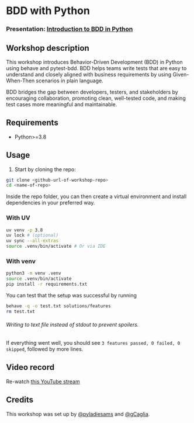 
# BDD with Python 
### Presentation: [Introduction to BDD in Python](https://docs.google.com/presentation/d/1t8gkZ9HH19cT_fM4AAfu3gPutuJZXZ2U1twyL3JOwhc)

## Workshop description
This workshop introduces Behavior-Driven Development (BDD) in Python using behave and pytest-bdd. BDD helps teams write tests that are easy to understand and closely aligned with business requirements by using Given-When-Then scenarios in plain language.

BDD bridges the gap between developers, testers, and stakeholders by encouraging collaboration, promoting clean, well-tested code, and making test cases more meaningful and maintainable.

## Requirements
* Python>=3.8
 
## Usage
1. Start by cloning the repo:
```bash
git clone <github-url-of-workshop-repo>
cd <name-of-repo>
```

Inside the repo folder, you can then create a virtual environment and install dependencies in your preferred way.

### With UV
```bash
uv venv -p 3.8
uv lock # (optional)
uv sync --all-extras
source .venv/bin/activate # Or via IDE
```

### With venv
```bash
python3 -m venv .venv
source .venv/bin/activate
pip install -r requirements.txt
```

You can test that the setup was successful by running
```bash
behave -q -o test.txt solutions/features 
rm test.txt 
```
###### Writing to text file instead of stdout to prevent spoilers.

If everything went well, you should see `3 features passed, 0 failed, 0 skipped`, followed by more lines.

## Video record
Re-watch [this YouTube stream](https://www.youtube.com/watch?v=TynFKyY7wCQ)

## Credits
This workshop was set up by [@pyladiesams](https://github.com/pyladiesams) and [@gCaglia](https://github.com/gCaglia).

